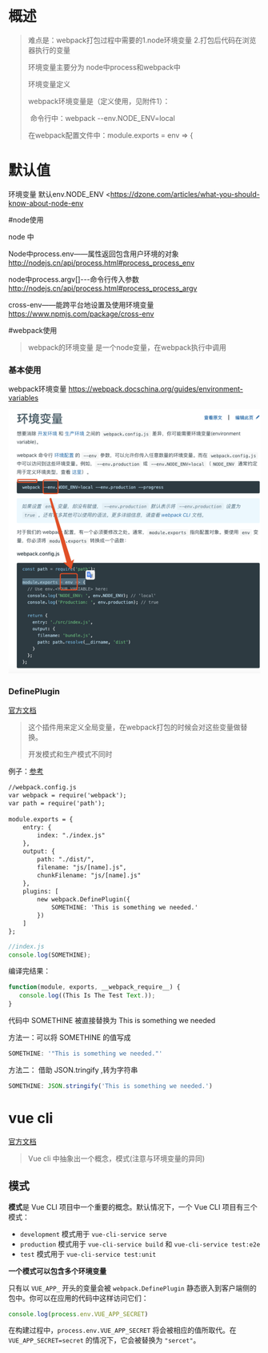 # 概述

> 难点是：webpack打包过程中需要的1.node环境变量   2.打包后代码在浏览器执行的变量
>
> 环境变量主要分为 node中process和webpack中
>
> 环境变量定义
>
> webpack环境变量是（定义使用，见附件1）：
>
> ​	命令行中：webpack --env.NODE_ENV=local 
>
>  	在webpack配置文件中：module.exports = env => {



# 默认值

环境变量 默认env.NODE_ENV <https://dzone.com/articles/what-you-should-know-about-node-env



#node使用

node 中

Node中process.env——属性返回包含用户环境的对象<http://nodejs.cn/api/process.html#process_process_env>



node中process.argv[]---命令行传入参数<http://nodejs.cn/api/process.html#process_process_argv>



cross-env——能跨平台地设置及使用环境变量<https://www.npmjs.com/package/cross-env>



#webpack使用

> webpack的环境变量 是一个node变量，在webpack执行中调用

### 基本使用

webpack环境变量  <https://webpack.docschina.org/guides/environment-variables>

![image-20190605170809821](assets/image-20190605170809821.png)



### DefinePlugin

[官方文档](<https://webpack.docschina.org/plugins/define-plugin/#src/components/Sidebar/Sidebar.jsx>)

>  这个插件用来定义全局变量，在webpack打包的时候会对这些变量做替换。
>
> 开发模式和生产模式不同时

例子：[参考](<https://juejin.im/post/5868985461ff4b0057794959>)

```node
//webpack.config.js
var webpack = require('webpack');
var path = require('path');

module.exports = {
    entry: {
        index: "./index.js"
    },
    output: {
        path: "./dist/",
        filename: "js/[name].js",
        chunkFilename: "js/[name].js"
    },
    plugins: [
        new webpack.DefinePlugin({
            SOMETHINE: 'This is something we needed.'
        })
    ]
};
```

```javascript
//index.js
console.log(SOMETHINE);
```

编译完结果：

```javascript
function(module, exports, __webpack_require__) {
   console.log((This Is The Test Text.));
}
```

代码中 SOMETHINE 被直接替换为 This is something we needed

方法一：可以将 SOMETHINE 的值写成

```javascript
SOMETHINE: '"This is something we needed."'
```

方法二： 借助 JSON.tringify ,转为字符串

```javascript
SOMETHINE: JSON.stringify('This is something we needed.')
```





# vue cli

[官方文档](<https://cli.vuejs.org/zh/guide/mode-and-env.html#%E6%A8%A1%E5%BC%8F>)

> Vue cli 中抽象出一个概念，模式(注意与环境变量的异同)

## 模式

**模式**是 Vue CLI 项目中一个重要的概念。默认情况下，一个 Vue CLI 项目有三个模式：

- `development` 模式用于 `vue-cli-service serve`
- `production` 模式用于 `vue-cli-service build` 和 `vue-cli-service test:e2e`
- `test` 模式用于 `vue-cli-service test:unit`



**一个模式可以包含多个环境变量**



只有以 `VUE_APP_` 开头的变量会被 `webpack.DefinePlugin` 静态嵌入到客户端侧的包中。你可以在应用的代码中这样访问它们：

```js
console.log(process.env.VUE_APP_SECRET)
```

在构建过程中，`process.env.VUE_APP_SECRET` 将会被相应的值所取代。在 `VUE_APP_SECRET=secret` 的情况下，它会被替换为 `"sercet"`。

